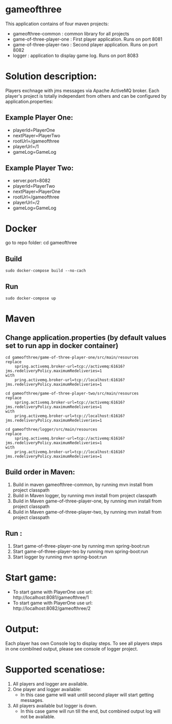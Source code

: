# gameofthree
This application contains of four maven projects:
 - gameofthree-common : common library for all projects
 - game-of-three-player-one : First player application. Runs on port 8081
 - game-of-three-player-two : Second player application. Runs on port 8082
 - logger : application to display game log. Runs on port 8083


# Solution description:
Players exchnage with jms messages via Apache ActiveMQ broker.
Each player's project is totally independant from others and can be configured by application.properties:

## Example Player One:
- playerId=PlayerOne
- nextPlayer=PlayerTwo
- rootUrl=/gameofthree
- playerUrl=/1
- gameLog=GameLog
	
## Example Player Two:
- server.port=8082
- playerId=PlayerTwo
- nextPlayer=PlayerOne
- rootUrl=/gameofthree
- playerUrl=/2
- gameLog=GameLog

# Docker
go to repo folder: cd gameofthree

## Build
	sudo docker-compose build --no-cach
## Run
	sudo docker-compose up


# Maven 
## Change application.properties (by default values set to run app in docker container)
	cd gameofthree/game-of-three-player-one/src/main/resources
	replace 
		spring.activemq.broker-url=tcp://activemq:61616?jms.redeliveryPolicy.maximumRedeliveries=1
	with
		pring.activemq.broker-url=tcp://localhost:61616?jms.redeliveryPolicy.maximumRedeliveries=1
		
	cd gameofthree/game-of-three-player-two/src/main/resources
	replace 
		spring.activemq.broker-url=tcp://activemq:61616?jms.redeliveryPolicy.maximumRedeliveries=1
	with
		pring.activemq.broker-url=tcp://localhost:61616?jms.redeliveryPolicy.maximumRedeliveries=1
		
	cd gameofthree/logger/src/main/resources
	replace 
		spring.activemq.broker-url=tcp://activemq:61616?jms.redeliveryPolicy.maximumRedeliveries=1
	with
		pring.activemq.broker-url=tcp://localhost:61616?jms.redeliveryPolicy.maximumRedeliveries=1

## Build order in Maven:
1. Build in maven gameofthree-common, by running mvn install from project classpath
2. Build in Maven logger, by running mvn install from project classpath
2. Build in Maven game-of-three-player-one, by running mvn install from project classpath
4. Build in Maven game-of-three-player-two, by running mvn install from project classpath
	
## Run :
1. Start game-of-three-player-one by running mvn spring-boot:run
1. Start game-of-three-player-teo by running mvn spring-boot:run
1. Start logger by running mvn spring-boot:run

# Start game:
 - To start game with PlayerOne use url: http://localhost:8081/gameofthree/1
 - To start game with PlayerOne use url: http://localhost:8082/gameofthree/2

# Output:
Each player has own Console log to display steps.
To see all players steps in one combilned output, please see console of logger project.

# Supported scenatiose:
1. All players and logger are available.
2. One player and logger available:
	- In this case game will wait untill second player will start getting messages.
3. All players available but logger is down.
	- In this case game will run till the end, but combined output log will not be available.

